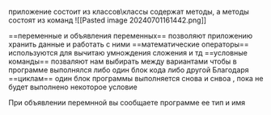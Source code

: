 
приложение состоит из классов\классы содержат методы, а методы состоят из команд
![[Pasted image 20240701161442.png]]

==переменные и объявления переменных== позволяют приложению хранить данные и работать с ними
==математические операторы== используются для вычитаю умнождения сложения и тд
==условные команды== позваляют нам выбирать между вариантами чтобы в программе выполнялся либо один блок кода либо другой
Благодаря ==циклам== один блок программы выполняется снова и снвоа , пока не будет выполнено некоторое условие 

При объявлении перемнной вы сообщаете программе ее тип и имя